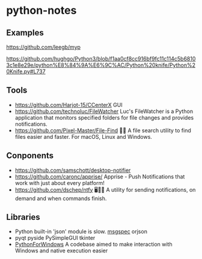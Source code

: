 # python-notes

## Examples

https://github.com/leegb/myp

[https://github.com/hughgo/Python3/blob/f1aa0cf8cc916bf9fc11c114c5b68103c1e8e29e/python%E8%84%9A%E6%9C%AC/Python%20knife/Python%20Knife.py#L737
](https://github.com/hughgo/Python3/blob/master/python%E8%84%9A%E6%9C%AC/Python%20knife/Python%20Knife.py)

## Tools

* https://github.com/Harjot-15/CCenterX GUI
* https://github.com/technoluc/FileWatcher Luc's FileWatcher is a Python application that monitors specified folders for file changes and provides notifications.
* https://github.com/Pixel-Master/File-Find 🔎📁 A file search utility to find files easier and faster. For macOS, Linux and Windows. 

## Conponents

* https://github.com/samschott/desktop-notifier
* https://github.com/caronc/apprise/ Apprise - Push Notifications that work with just about every platform!
* https://github.com/dschep/ntfy 🖥️📱🔔 A utility for sending notifications, on demand and when commands finish.

## Libraries
* Python built-in 'json' module is slow. [msgspec](https://jcristharif.com/msgspec/) orjson
* pyqt pyside PySimpleGUI tkinter
* [PythonForWindows](https://github.com/hakril/PythonForWindows) A codebase aimed to make interaction with Windows and native execution easier
